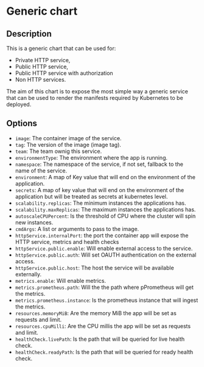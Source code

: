 # Generic chart

## Description

This is a generic chart that can be used for:

- Private HTTP service,
- Public HTTP service,
- Public HTTP service with authorization
- Non HTTP services.

The aim of this chart is to expose the most simple way a generic service that can be used to render the manifests required by Kubernetes to be deployed.

## Options

- `image`: The container image of the service.
- `tag`: The version of the image (image tag).
- `team`: The team ownig this service.
- `environmentType`: The environment where the app is running.
- `namespace`: The namespace of the service, if not set, fallback to the name of the service.
- `environment`: A map of Key value that will end on the environment of the application.
- `secrets`: A map of key value that will end on the environment of the application but will be treated as secrets at kubernetes level.
- `scalability.replicas`: The minimum instances the applications has.
- `scalability.maxReplicas`: The maximum instances the applications has.
- `autoscaleCPUPercent`: Is the threshold of CPU where the cluster will spin new instances.
- `cmdArgs`: A list or arguments to pass to the image.
- `httpService.internalPort`: the port the container app will expose the HTTP service, metrics and health checks
- `httpService.public.enable`: Will enable external access to the service.
- `httpService.public.auth`: Will set OAUTH authentication on the external access.
- `httpService.public.host`: The host the service will be available externally.
- `metrics.enable`: Will enable metrics.
- `metrics.prometheus.path`: Will the the path where pPrometheus will get the metrics.
- `metrics.prometheus.instance`: Is the prometheus instance that will ingest the metrics.
- `resources.memoryMiB`: Are the memory MiB the app will be set as requests and limit.
- `resources.cpuMilli`: Are the CPU millis the app will be set as requests and limit.
- `healthCheck.livePath`: Is the path that will be queried for live health check.
- `healthCheck.readyPath`: Is the path that will be queried for ready health check.
